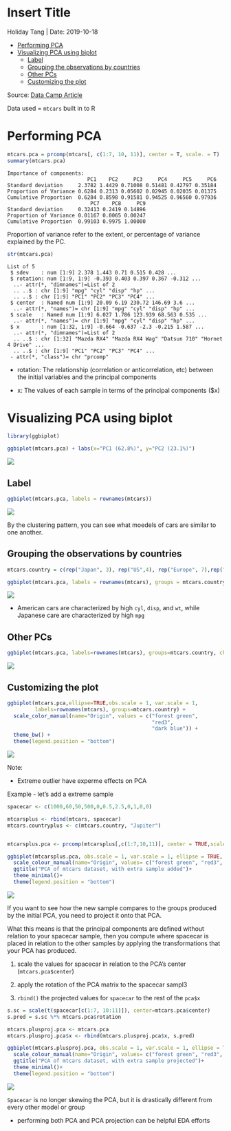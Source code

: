Insert Title
================
Holiday Tang
| Date: 2019-10-18

  - [Performing PCA](#performing-pca)
  - [Visualizing PCA using biplot](#visualizing-pca-using-biplot)
      - [Label](#label)
      - [Grouping the observations by
        countries](#grouping-the-observations-by-countries)
      - [Other PCs](#other-pcs)
      - [Customizing the plot](#customizing-the-plot)

Source: [Data Camp
Article](https://www.datacamp.com/community/tutorials/pca-analysis-r)

Data used = `mtcars` built in to R

# Performing PCA

``` r
mtcars.pca = prcomp(mtcars[, c(1:7, 10, 11)], center = T, scale. = T)
summary(mtcars.pca)
```

    Importance of components:
                              PC1    PC2     PC3     PC4     PC5     PC6
    Standard deviation     2.3782 1.4429 0.71008 0.51481 0.42797 0.35184
    Proportion of Variance 0.6284 0.2313 0.05602 0.02945 0.02035 0.01375
    Cumulative Proportion  0.6284 0.8598 0.91581 0.94525 0.96560 0.97936
                               PC7    PC8     PC9
    Standard deviation     0.32413 0.2419 0.14896
    Proportion of Variance 0.01167 0.0065 0.00247
    Cumulative Proportion  0.99103 0.9975 1.00000

Proportion of variance refer to the extent, or percentage of variance
explained by the PC.

``` r
str(mtcars.pca)
```

    List of 5
     $ sdev    : num [1:9] 2.378 1.443 0.71 0.515 0.428 ...
     $ rotation: num [1:9, 1:9] -0.393 0.403 0.397 0.367 -0.312 ...
      ..- attr(*, "dimnames")=List of 2
      .. ..$ : chr [1:9] "mpg" "cyl" "disp" "hp" ...
      .. ..$ : chr [1:9] "PC1" "PC2" "PC3" "PC4" ...
     $ center  : Named num [1:9] 20.09 6.19 230.72 146.69 3.6 ...
      ..- attr(*, "names")= chr [1:9] "mpg" "cyl" "disp" "hp" ...
     $ scale   : Named num [1:9] 6.027 1.786 123.939 68.563 0.535 ...
      ..- attr(*, "names")= chr [1:9] "mpg" "cyl" "disp" "hp" ...
     $ x       : num [1:32, 1:9] -0.664 -0.637 -2.3 -0.215 1.587 ...
      ..- attr(*, "dimnames")=List of 2
      .. ..$ : chr [1:32] "Mazda RX4" "Mazda RX4 Wag" "Datsun 710" "Hornet 4 Drive" ...
      .. ..$ : chr [1:9] "PC1" "PC2" "PC3" "PC4" ...
     - attr(*, "class")= chr "prcomp"

  - rotation: The relationship (correlation or anticorrelation, etc)
    between the initial variables and the principal components

  - x: The values of each sample in terms of the principal components
    ($x)

# Visualizing PCA using biplot

``` r
library(ggbiplot)

ggbiplot(mtcars.pca) + labs(x="PC1 (62.8%)", y="PC2 (23.1%)")
```

![](Principal_Component_Analysis_files/figure-gfm/unnamed-chunk-3-1.png)<!-- -->

## Label

``` r
ggbiplot(mtcars.pca, labels = rownames(mtcars))
```

![](Principal_Component_Analysis_files/figure-gfm/unnamed-chunk-4-1.png)<!-- -->

By the clustering pattern, you can see what moedels of cars are similar
to one another.

## Grouping the observations by countries

``` r
mtcars.country = c(rep("Japan", 3), rep("US",4), rep("Europe", 7),rep("US",3), "Europe", rep("Japan", 3), rep("US",4), rep("Europe", 3), "US", rep("Europe", 3))

ggbiplot(mtcars.pca, labels = rownames(mtcars), groups = mtcars.country, ellipse = T)
```

![](Principal_Component_Analysis_files/figure-gfm/unnamed-chunk-5-1.png)<!-- -->

  - American cars are characterized by high `cyl`, `disp`, and `wt`,
    while Japanese care are characterized by high `mpg`

## Other PCs

``` r
ggbiplot(mtcars.pca, labels=rownames(mtcars), groups=mtcars.country, choices = 3:4, ellipse = T)
```

![](Principal_Component_Analysis_files/figure-gfm/unnamed-chunk-6-1.png)<!-- -->

## Customizing the plot

``` r
ggbiplot(mtcars.pca,ellipse=TRUE,obs.scale = 1, var.scale = 1,
         labels=rownames(mtcars), groups=mtcars.country) + 
  scale_color_manual(name="Origin", values = c("forest green",
                                               "red3", 
                                               "dark blue")) + 
  theme_bw() + 
  theme(legend.position = "bottom")
```

![](Principal_Component_Analysis_files/figure-gfm/unnamed-chunk-7-1.png)<!-- -->

Note:

  - Extreme outlier have experme effects on PCA

Example - let’s add a extreme sample

``` r
spacecar <- c(1000,60,50,500,0,0.5,2.5,0,1,0,0)

mtcarsplus <- rbind(mtcars, spacecar)
mtcars.countryplus <- c(mtcars.country, "Jupiter")


mtcarsplus.pca <- prcomp(mtcarsplus[,c(1:7,10,11)], center = TRUE,scale. = TRUE)

ggbiplot(mtcarsplus.pca, obs.scale = 1, var.scale = 1, ellipse = TRUE, circle = FALSE, var.axes=TRUE, labels=c(rownames(mtcars), "spacecar"), groups=mtcars.countryplus)+
  scale_colour_manual(name="Origin", values= c("forest green", "red3", "violet", "dark blue"))+
  ggtitle("PCA of mtcars dataset, with extra sample added")+
  theme_minimal()+
  theme(legend.position = "bottom")
```

![](Principal_Component_Analysis_files/figure-gfm/unnamed-chunk-8-1.png)<!-- -->

If you want to see how the new sample compares to the groups produced by
the initial PCA, you need to project it onto that PCA.

What this means is that the principal components are defined without
relation to your spacecar sample, then you compute where spacecar is
placed in relation to the other samples by applying the transformations
that your PCA has produced.

1.  scale the values for spacecar in relation to the PCA’s center
    (`mtcars.pca$center`)

2.  apply the rotation of the PCA matrix to the spacecar sampl3

3.  `rbind()` the projected values for `spacecar` to the rest of the
    `pca$x`

<!-- end list -->

``` r
s.sc = scale(t(spacecar[c(1:7, 10:11)]), center=mtcars.pca$center)
s.pred = s.sc %*% mtcars.pca$rotation

mtcars.plusproj.pca <- mtcars.pca
mtcars.plusproj.pca$x <- rbind(mtcars.plusproj.pca$x, s.pred)

ggbiplot(mtcars.plusproj.pca, obs.scale = 1, var.scale = 1, ellipse = TRUE, circle = FALSE, var.axes=TRUE, labels=c(rownames(mtcars), "spacecar"), groups=mtcars.countryplus)+
  scale_colour_manual(name="Origin", values= c("forest green", "red3", "violet", "dark blue"))+
  ggtitle("PCA of mtcars dataset, with extra sample projected")+
  theme_minimal()+
  theme(legend.position = "bottom")
```

![](Principal_Component_Analysis_files/figure-gfm/unnamed-chunk-9-1.png)<!-- -->

`Spacecar` is no longer skewing the PCA, but it is drastically different
from every other model or group

  - performing both PCA and PCA projection can be helpful EDA efforts
